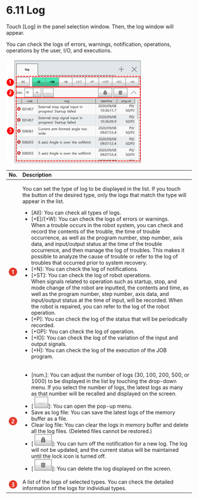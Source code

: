# 6.11 Log

Touch \[Log\] in the panel selection window. Then, the log window will appear. 

You can check the logs of errors, warnings, notification, operations, operations by the user, I/O, and executions.

![Figure 42 Log](../_assets/image%20%28458%29.png)

<table>
  <thead>
    <tr>
      <th style="text-align:left">No.</th>
      <th style="text-align:left">Description</th>
    </tr>
  </thead>
  <tbody>
    <tr>
      <td style="text-align:left">
        <img src="../_assets/c1.png" alt/>
      </td>
      <td style="text-align:left">
        <p>You can set the type of log to be displayed in the list. If you touch
          the button of the desired type, only the logs that match the type will
          appear in the list.</p>
        <ul>
          <li>[All]: You can check all types of logs.</li>
          <li>[+E]/[+W]: You can check the logs of errors or warnings.
            <br />When a trouble occurs in the robot system, you can check and record the
            contents of the trouble, the time of trouble occurrence, as well as the
            program number, step number, axis data, and input/output status at the
            time of the trouble occurrence, and then manage the log of troubles. This
            makes it possible to analyze the cause of trouble or refer to the log of
            troubles that occurred prior to system recovery.</li>
          <li>[+N]: You can check the log of notifications.</li>
          <li>[+ST]: You can check the log of robot operations.
            <br />When signals related to operation such as startup, stop, and mode change
            of the robot are inputted, the contents and time, as well as the program
            number, step number, axis data, and input/output status at the time of
            input, will be recorded. When the robot is repaired, you can refer to the
            log of the robot operation.</li>
          <li>[+P]: You can check the log of the status that will be periodically recorded.</li>
          <li>[+OP]: You can check the log of operation.</li>
          <li>[+IO]: You can check the log of the variation of the input and output
            signals.</li>
          <li>[+H]: You can check the log of the execution of the JOB program.</li>
        </ul>
      </td>
    </tr>
    <tr>
      <td style="text-align:left">
        <img src="../_assets/c2.png" alt/>
      </td>
      <td style="text-align:left">
        <ul>
          <li>[num.]: You can adjust the number of logs (30, 100, 200, 500, or 1000)
            to be displayed in the list by touching the drop-down menu. If you select
            the number of logs, the latest logs as many as that number will be recalled
            and displayed on the screen.</li>
          <li>[
            <img src="../_assets/bt-menu.png" alt/>]: You can open the pop-up menu.</li>
          <li>Save as log file: You can save the latest logs of the memory buffer as
            a file.</li>
          <li>Clear log file: You can clear the logs in memory buffer and delete all
            the log files. (Deleted files cannot be restored.)</li>
          <li>[
            <img src="../_assets/bt-lock.png" alt/>]: You can turn off the notification for a new log. The log will not be
            updated, and the current status will be maintained until the lock icon
            is turned off.</li>
          <li>[
            <img src="../_assets/bt-trash.png" alt/>]: You can delete the log displayed on the screen.</li>
        </ul>
      </td>
    </tr>
    <tr>
      <td style="text-align:left">
        <img src="../_assets/c3.png" alt/>
      </td>
      <td style="text-align:left">A list of the logs of selected types. You can check the detailed information
        of the logs for individual types.</td>
    </tr>
  </tbody>
</table>



